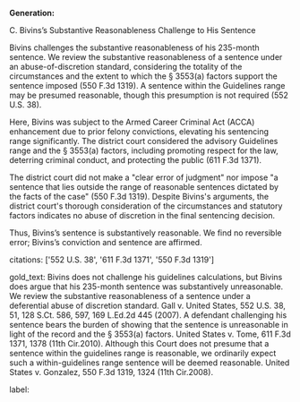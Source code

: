 **Generation:**

C. Bivins’s Substantive Reasonableness Challenge to His Sentence

Bivins challenges the substantive reasonableness of his 235-month sentence. We review the substantive reasonableness of a sentence under an abuse-of-discretion standard, considering the totality of the circumstances and the extent to which the § 3553(a) factors support the sentence imposed (550 F.3d 1319). A sentence within the Guidelines range may be presumed reasonable, though this presumption is not required (552 U.S. 38).

Here, Bivins was subject to the Armed Career Criminal Act (ACCA) enhancement due to prior felony convictions, elevating his sentencing range significantly. The district court considered the advisory Guidelines range and the § 3553(a) factors, including promoting respect for the law, deterring criminal conduct, and protecting the public (611 F.3d 1371).

The district court did not make a "clear error of judgment" nor impose "a sentence that lies outside the range of reasonable sentences dictated by the facts of the case" (550 F.3d 1319). Despite Bivins's arguments, the district court's thorough consideration of the circumstances and statutory factors indicates no abuse of discretion in the final sentencing decision.

Thus, Bivins’s sentence is substantively reasonable. We find no reversible error; Bivins’s conviction and sentence are affirmed.

citations: ['552 U.S. 38', '611 F.3d 1371', '550 F.3d 1319']

gold_text: Bivins does not challenge his guidelines calculations, but Bivins does argue that his 235-month sentence was substantively unreasonable. We review the substantive reasonableness of a sentence under a deferential abuse of discretion standard. Gall v. United States, 552 U.S. 38, 51, 128 S.Ct. 586, 597, 169 L.Ed.2d 445 (2007). A defendant challenging his sentence bears the burden of showing that the sentence is unreasonable in light of the record and the § 3553(a) factors. United States v. Tome, 611 F.3d 1371, 1378 (11th Cir.2010). Although this Court does not presume that a sentence within the guidelines range is reasonable, we ordinarily expect such a within-guidelines range sentence will be deemed reasonable. United States v. Gonzalez, 550 F.3d 1319, 1324 (11th Cir.2008).

label: 
